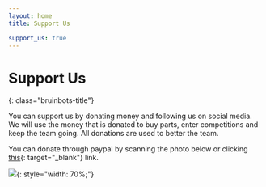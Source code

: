 ```yaml
---
layout: home
title: Support Us

support_us: true
---
```


<div class="text-center" markdown="1">

# Support Us
{: class="bruinbots-title"}

You can support us by donating money and following us on social media. We will use the money that is donated to buy parts, enter competitions and keep the team going. All donations are used to better the team.

You can donate through paypal by scanning the photo below or clicking [this](https://www.paypal.com/donate/?hosted_button_id=MUBKSGHRNVQ7L&source=qr){: target="_blank"} link.

![](/assets/images/donate.jpg){: style="width: 70%;"}

</div>